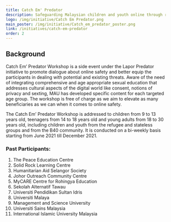 ```yaml
---
title: Catch Em' Predator
description: Safeguarding Malaysian children and youth online through rights advocacy
logo: /img/initiative/Catch Em Predator.png
main_poster: /img/initiative/Catch_em_predator_poster.png
link: /initiatives/catch-em-predator
order: 2
---
```



## Background

Catch Em’ Predator Workshop is a side event under the <nuxt-link to="/lapor-predatory">Lapor Predator initiative</nuxt-link> to promote dialogue about online safety and better equip the participants in dealing with potential and existing threats. Aware of the need of integrating comprehensive and age appropriate sexual education that addresses cultural aspects of the digital world like consent, notions of privacy and sexting, MAU has developed specific content for each targeted age group. The workshop is free of charge as we aim to elevate as many beneficiaries as we can when it comes to online safety.

The Catch Em’ Predator Workshop is addressed to children from 9 to 13 years old, teenagers from 14 to 18 years old and young adults from 18 to 30 years old, including children and youth from the refugee and stateless groups and from the B40 community. It is conducted on a bi-weekly basis starting from June 2021 till December 2021.

### Past Participants:

1. The Peace Education Centre
2. Solid Rock Learning Centre
3. Humanitarian Aid Selangor Society
4. Johor Outreach Community Centre
5. MyCARE Centre for Rohingya Education
6. Sekolah Alternatif Tawau
7. Universiti Pendidikan Sultan Idris
8. Universiti Malaya
9. Management and Science University
10. Universiti Sains Malaysia
11. International Islamic University Malaysia
